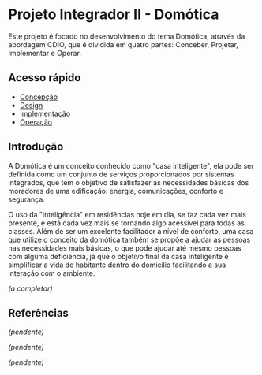 # Projeto Integrador II - Domótica
Este projeto é focado no desenvolvimento do tema Domótica, através da abordagem CDIO, que é dividida em quatro partes: Conceber, Projetar, Implementar e Operar.
## Acesso rápido
-  [Concepção](https://github.com/LeoAndriolli/PI2/blob/main/Concep%C3%A7%C3%A3o)
- [Design](https://github.com/LeoAndriolli/PI2/blob/main/Design)
- [Implementação](https://github.com/LeoAndriolli/PI2/blob/main/Implementa%C3%A7%C3%A3o)
- [Operação](https://github.com/LeoAndriolli/PI2/blob/main/Opera%C3%A7%C3%A3o)
## Introdução
A Domótica é um conceito conhecido como "casa inteligente", ela pode ser definida como um conjunto de serviços proporcionados por sistemas integrados, que tem o objetivo de satisfazer as necessidades básicas dos moradores de uma edificação: energia, comunicações, conforto e segurança.

O uso da "inteligência" em residências hoje em dia, se faz cada vez mais presente, e está cada vez mais se tornando algo acessível para todas as classes. Além de ser um excelente facilitador a nível de conforto, uma casa que utilize o conceito da domótica também se propõe a ajudar as pessoas nas necessidades mais básicas, o que pode ajudar até mesmo pessoas com alguma deficiência, já que o objetivo final da casa inteligente é simplificar a vida do habitante dentro do domicílio facilitando a sua interação com o ambiente.

_(a completar)_

## Referências
_(pendente)_

_(pendente)_

_(pendente)_
